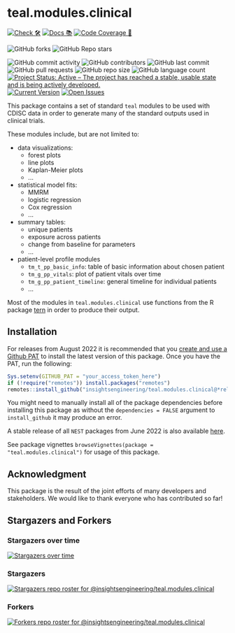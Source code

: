 # teal.modules.clinical

<!-- start badges -->
[![Check 🛠](https://github.com/insightsengineering/teal.modules.clinical/actions/workflows/check.yaml/badge.svg)](https://github.com/insightsengineering/teal.modules.clinical/actions/workflows/check.yaml)
[![Docs 📚](https://github.com/insightsengineering/teal.modules.clinical/actions/workflows/docs.yaml/badge.svg)](https://insightsengineering.github.io/teal.modules.clinical/)
[![Code Coverage 📔](https://raw.githubusercontent.com/insightsengineering/teal.modules.clinical/_xml_coverage_reports/data/main/badge.svg)](https://raw.githubusercontent.com/insightsengineering/teal.modules.clinical/_xml_coverage_reports/data/main/coverage.xml)

![GitHub forks](https://img.shields.io/github/forks/insightsengineering/teal.modules.clinical?style=social)
![GitHub Repo stars](https://img.shields.io/github/stars/insightsengineering/teal.modules.clinical?style=social)

![GitHub commit activity](https://img.shields.io/github/commit-activity/m/insightsengineering/teal.modules.clinical)
![GitHub contributors](https://img.shields.io/github/contributors/insightsengineering/teal.modules.clinical)
![GitHub last commit](https://img.shields.io/github/last-commit/insightsengineering/teal.modules.clinical)
![GitHub pull requests](https://img.shields.io/github/issues-pr/insightsengineering/teal.modules.clinical)
![GitHub repo size](https://img.shields.io/github/repo-size/insightsengineering/teal.modules.clinical)
![GitHub language count](https://img.shields.io/github/languages/count/insightsengineering/teal.modules.clinical)
[![Project Status: Active – The project has reached a stable, usable state and is being actively developed.](https://www.repostatus.org/badges/latest/active.svg)](https://www.repostatus.org/#active)
[![Current Version](https://img.shields.io/github/r-package/v/insightsengineering/teal.modules.clinical/main?color=purple\&label=package%20version)](https://github.com/insightsengineering/teal.modules.clinical/tree/main)
[![Open Issues](https://img.shields.io/github/issues-raw/insightsengineering/teal.modules.clinical?color=red\&label=open%20issues)](https://github.com/insightsengineering/teal.modules.clinical/issues?q=is%3Aissue+is%3Aopen+sort%3Aupdated-desc)
<!-- end badges -->

This package contains a set of standard `teal` modules to be used with CDISC data in order to generate many of the standard outputs used in clinical trials.

These modules include, but are not limited to:
<!-- markdownlint-disable MD007 MD030 -->
-    data visualizations:
     -    forest plots
     -    line plots
     -    Kaplan-Meier plots
     -    ...
-    statistical model fits:
     -    MMRM
     -    logistic regression
     -    Cox regression
     -    ...
-    summary tables:
     -    unique patients
     -    exposure across patients
     -    change from baseline for parameters
     -    ...
-    patient-level profile modules
     -    `tm_t_pp_basic_info`: table of basic information about chosen patient
     -    `tm_g_pp_vitals`: plot of patient vitals over time
     -    `tm_g_pp_patient_timeline`: general timeline for individual patients
     -    ...
<!-- markdownlint-enable MD007 MD030 -->
Most of the modules in `teal.modules.clinical` use functions from the R package [tern](https://insightsengineering.github.io/tern/) in order to produce their output.

## Installation

For releases from August 2022 it is recommended that you [create and use a Github PAT](https://docs.github.com/en/github/authenticating-to-github/keeping-your-account-and-data-secure/creating-a-personal-access-token) to install the latest version of this package. Once you have the PAT, run the following:

```r
Sys.setenv(GITHUB_PAT = "your_access_token_here")
if (!require("remotes")) install.packages("remotes")
remotes::install_github("insightsengineering/teal.modules.clinical@*release")
```

You might need to manually install all of the package dependencies before installing this package as without
the `dependencies = FALSE` argument to `install_github` it may produce an error.

A stable release of all `NEST` packages from June 2022 is also available [here](https://github.com/insightsengineering/depository#readme).

See package vignettes `browseVignettes(package = "teal.modules.clinical")` for usage of this package.

## Acknowledgment

This package is the result of the joint efforts of many developers and stakeholders. We would like to thank everyone who has contributed so far!

## Stargazers and Forkers

### Stargazers over time

[![Stargazers over time](https://starchart.cc/insightsengineering/teal.modules.clinical.svg)](https://starchart.cc/insightsengineering/teal.modules.clinical)

### Stargazers

[![Stargazers repo roster for @insightsengineering/teal.modules.clinical](https://reporoster.com/stars/insightsengineering/teal.modules.clinical)](https://github.com/insightsengineering/teal.modules.clinical/stargazers)

### Forkers

[![Forkers repo roster for @insightsengineering/teal.modules.clinical](https://reporoster.com/forks/insightsengineering/teal.modules.clinical)](https://github.com/insightsengineering/teal.modules.clinical/network/members)
